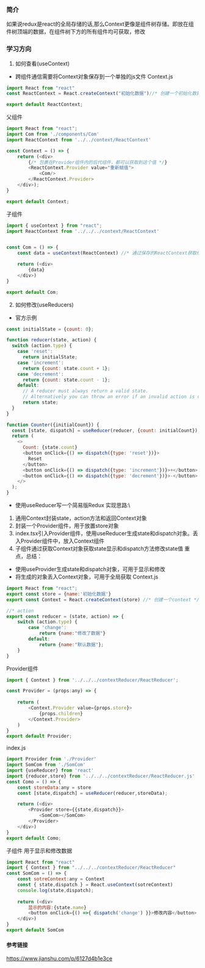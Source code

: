 ### 简介
如果说redux是react的全局存储的话,那么Context更像是组件树存储。即放在组件树顶端的数据，在组件树下方的所有组件均可获取，修改
### 学习方向
1. 如何查看(useContext)
- 跨组件通信需要将Context对象保存到一个单独的js文件
Context.js
```js
import React from "react"
const ReactContext = React.createContext("初始化数据")//* 创建一个初始化数据，可以为Array，Object

export default ReactContext;
```
父组件
```js
import React from "react";
import Com from './components/Com'
import ReactContext from '../../context/ReactContext'

const Context = () => {
    return (<div>
        {/* 包裹在Provider组件内的后代组件，都可以获取到这个值 */}
        <ReactContext.Provider value="重新赋值">
            <Com/>
        </ReactContext.Provider>
    </div>);
}

export default Context;
```
子组件
```js
import { useContext } from "react";
import ReactContext from '../../../context/ReactContext'


const Com = () => {
    const data = useContext(ReactContext) //* 通过保存的ReactContext获取他的值

    return (<div>
        {data}
    </div>)
}

export default Com;
```

2. 如何修改(useReducers)
- 官方示例
```js
const initialState = {count: 0};

function reducer(state, action) {
  switch (action.type) {
    case 'reset':
      return initialState;
    case 'increment':
      return {count: state.count + 1};
    case 'decrement':
      return {count: state.count - 1};
    default:
      // A reducer must always return a valid state.
      // Alternatively you can throw an error if an invalid action is dispatched.
      return state;
  }
}

function Counter({initialCount}) {
  const [state, dispatch] = useReducer(reducer, {count: initialCount});
  return (
    <>
      Count: {state.count}
      <button onClick={() => dispatch({type: 'reset'})}>
        Reset
      </button>
      <button onClick={() => dispatch({type: 'increment'})}>+</button>
      <button onClick={() => dispatch({type: 'decrement'})}>-</button>
    </>
  );
}
```

- 使用useReducer写一个简易版Redux
实现思路:\
1. 通用Context封装state，action方法和返回Context对象
2. 封装一个Provider组件，用于放置store对象
3. index.tsx引入Provider组件，使用useReducer生成state和dispatch对象。丢入Provider组件中，放入Context组件
4. 子组件通过获取Context对象获取state显示和dispatch方法修改state值
重点，总结：
- 使用useProvider生成state和dispatch对象，可用于显示和修改
- 将生成的对象丢入Context对象，可用于全局获取
Context.js
```js
import React from "react";
export const store = {name:'初始化数据'}
export const Context = React.createContext(store) //* 创建一个context */

//* action
export const reducer = (state, action) => {
    switch (action.type) {
        case 'change':
            return {name:"修改了数据"}
        default:
            return {name:"默认数据"};
    }
}
```
Provider组件
```js
import { Context } from '../../../contextReducer/ReactReducer';

const Provider = (props:any) => {
    
    return (
        <Context.Provider value={props.store}>
            {props.children}
        </Context.Provider>
    )
}
export default Provider;
```
index.js
```js
import Provider from './Provider'
import SomCom from './SomCom'
import {useReducer} from 'react'
import {reducer,store} from '../../../contextReducer/ReactReducer.js'
const Como = () => {
    const storeData:any = store
    const [state,dispatch] = useReducer(reducer,storeData);

    return (<div>
        <Provider store={{state,dispatch}}>
            <SomCom></SomCom>
        </Provider>
    </div>)
}
export default Como;
```
子组件 用于显示和修改数据
```js
import React from "react"
import { Context } from "../../../contextReducer/ReactReducer"
const SomCom = () => {
    const sotreContext:any = Context
    const { state,dispatch } = React.useContext(sotreContext)
    console.log(state,dispatch);
    
    return (<div>
        显示的内容:{state.name}
        <button onClick={() =>{ dispatch('change') }}>修改内容</button>
    </div>)
}
export default SomCom
```

#### 参考链接
https://www.jianshu.com/p/6127d4b1e3ce